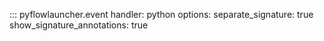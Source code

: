 ::: pyflowlauncher.event
    handler: python
    options:
      separate_signature: true
      show_signature_annotations: true
      